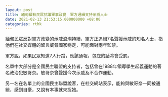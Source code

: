 ```yaml
---
layout: post
title: 緬甸續有民眾抗議軍事政變　軍方通緝支持示威人士
date: 2021-02-13 21:53:15.000000000 +08:00
categories: rthk
---
```


緬甸民眾反對軍方政變的示威浪潮持續，軍方正追緝7名聲援示威的知名人士，指他們在社交媒體的留言威脅國家穩定，可能面對兩年監禁。

軍方說，如果民眾知道7人行蹤，應該通報，包庇的話將會受罰。

名單中大部分是全國民主聯盟的支持者，包括曾在1988年領導學生起義運動的著名政治犯敏哥奈。敏哥奈曾聲援今次示威及不合作運動。

另一名在名單上的全國民主聯盟說客，在社交網站表示，能夠與敏哥奈一同被通緝，感到自豪，又說有本事就來捉她。
